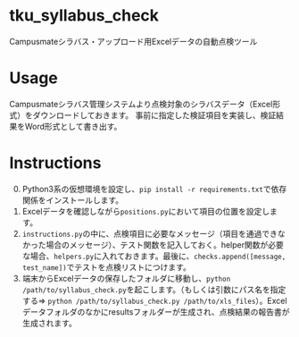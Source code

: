 # tku_syllabus_check
Campusmateシラバス・アップロード用Excelデータの自動点検ツール

# Usage
Campusmateシラバス管理システムより点検対象のシラバスデータ（Excel形式）をダウンロードしておきます。
事前に指定した検証項目を実装し、検証結果をWord形式として書き出す。

# Instructions
0. Python3系の仮想環境を設定し、`pip install -r requirements.txt`で依存関係をインストールします。
1. Excelデータを確認しながら`positions.py`において項目の位置を設定します。
2. `instructions.py`の中に、点検項目に必要なメッセージ（項目を通過できなかった場合のメッセージ）、テスト関数を記入しておく。helper関数が必要な場合、`helpers.py`に入れておきます。最後に、`checks.append([message, test_name])`でテストを点検リストにつけます。
3. 端末からExcelデータの保存したフォルダに移動し、`python /path/to/syllabus_check.py`を起こします。（もしくは引数にパス名を指定する⇒ `python /path/to/syllabus_check.py /path/to/xls_files`）。Excelデータフォルダのなかにresultsフォルダーが生成され、点検結果の報告書が生成されます。

